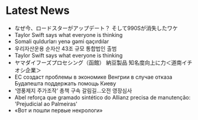 # Latest News
-  なぜ今、ロードスターがアップデート？ そして990Sが消失したワケ
-  Taylor Swift says what everyone is thinking
-  Somali quldurları yenə gəmi qaçırdılar
-  우리자산운용 순자산 43조 규모 통합법인 출범
-  Taylor Swift says what everyone is thinking
-  ヤマダイフーズプロセシング（函館） 納豆製品 知名度向上に力＜道南イチオシ企業＞
-  ЕС создаст проблемы в экономике Венгрии в случае отказа Будапешта поддержать помощь Киеву
-  ‘영풍제지 주가조작’ 총책 구속 갈림길…오전 영장심사
-  Abel reforça que gramado sintético do Allianz precisa de manutenção: 'Prejudicial ao Palmeiras'
-  «Вот и пошли первые некрологи»
